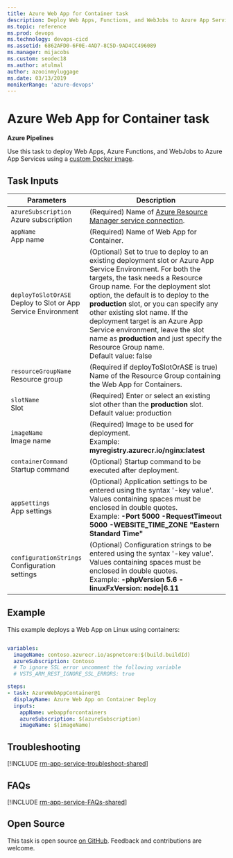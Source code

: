```yaml
---
title: Azure Web App for Container task
description: Deploy Web Apps, Functions, and WebJobs to Azure App Services
ms.topic: reference
ms.prod: devops
ms.technology: devops-cicd
ms.assetid: 6862AFD0-6F0E-4AD7-8C5D-9AD4CC496089
ms.manager: mijacobs
ms.custom: seodec18
ms.author: atulmal
author: azooinmyluggage
ms.date: 03/13/2019
monikerRange: 'azure-devops'
---
```


# Azure Web App for Container task

**Azure Pipelines**

Use this task to deploy Web Apps, Azure Functions, and WebJobs to Azure App Services
using a [custom Docker image](https://docs.microsoft.com/azure/app-service/containers/tutorial-custom-docker-image).

## Task Inputs

<table><thead><tr><th>Parameters</th><th>Description</th></tr></thead>
<tr><td><code>azureSubscription</code><br/>Azure subscription</td><td>(Required) Name of <a href="../../library/connect-to-azure.md" data-raw-source="[Azure Resource Manager service connection](../../library/connect-to-azure.md)">Azure Resource Manager service connection</a>.</td></tr>
<tr><td><code>appName</code><br/>App name</td><td>(Required) Name of Web App for Container.</td>
<tr><td><code>deployToSlotOrASE</code><br/>Deploy to Slot or App Service Environment</td><td>(Optional) Set to true to deploy to an existing deployment slot or Azure App Service Environment. For both the targets, the task needs a Resource Group name. For the deployment slot option, the default is to deploy to the <b>production</b> slot, or you can specify any other existing slot name. If the deployment target is an Azure App Service environment, leave the slot name as <b>production</b> and just specify the Resource Group name.<br/>Default value: false</td>
<tr><td><code>resourceGroupName</code><br/>Resource group</td><td>(Required if deployToSlotOrASE is true) Name of the Resource Group containing the Web App for Containers.</td>
<tr><td><code>slotName</code><br/>Slot</td><td>(Required) Enter or select an existing slot other than the <b>production</b> slot.<br/>Default value: production</td>
<tr><td><code>imageName</code><br/>Image name</td><td>(Required) Image to be used for deployment. <br/>Example: <b>myregistry.azurecr.io/nginx:latest</b></td>
<tr><td><code>containerCommand</code><br/>Startup command</td><td>(Optional) Startup command to be executed after deployment.</td>
<tr><td><code>appSettings</code><br/>App settings</td><td>(Optional) Application settings to be entered using the syntax &#39;-key value&#39;. Values containing spaces must be enclosed in double quotes. <br/>Example: <b>-Port 5000 -RequestTimeout 5000 -WEBSITE_TIME_ZONE &quot;Eastern Standard Time&quot;</b></td>
<tr><td><code>configurationStrings</code><br/>Configuration settings</td><td>(Optional) Configuration strings to be entered using the syntax &#39;-key value&#39;. Values containing spaces must be enclosed in double quotes.<br/>Example: <b>-phpVersion 5.6 -linuxFxVersion: node|6.11</b></td>
</table>

## Example

This example deploys a Web App on Linux using containers:

```YAML

variables:
  imageName: contoso.azurecr.io/aspnetcore:$(build.buildId)
  azureSubscription: Contoso
  # To ignore SSL error uncomment the following variable
  # VSTS_ARM_REST_IGNORE_SSL_ERRORS: true 

steps:
- task: AzureWebAppContainer@1
  displayName: Azure Web App on Container Deploy
  inputs:
    appName: webappforcontainers
    azureSubscription: $(azureSubscription)
    imageName: $(imageName)
```

## Troubleshooting

[!INCLUDE [rm-app-service-troubleshoot-shared](./_shared/rm-app-service-troubleshoot-shared.md)]

## FAQs

[!INCLUDE [rm-app-service-FAQs-shared](./_shared/rm-app-service-faqs-shared.md)]

## Open Source

This task is open source [on GitHub](https://github.com/Microsoft/azure-pipelines-tasks). Feedback and contributions are welcome.
